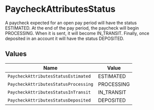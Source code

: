 # PaycheckAttributesStatus

A paycheck expected for an open pay period will have the status ESTIMATED. At the end of the pay period, the paycheck will begin PROCESSING. When it is sent, it will become IN_TRANSIT. Finally, once deposited in an account it will have the status DEPOSITED.


## Values

| Name                                 | Value                                |
| ------------------------------------ | ------------------------------------ |
| `PaycheckAttributesStatusEstimated`  | ESTIMATED                            |
| `PaycheckAttributesStatusProcessing` | PROCESSING                           |
| `PaycheckAttributesStatusInTransit`  | IN_TRANSIT                           |
| `PaycheckAttributesStatusDeposited`  | DEPOSITED                            |